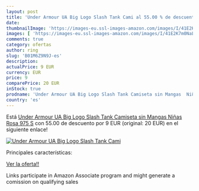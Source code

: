 ```yaml
---
layout: post
title: 'Under Armour UA Big Logo Slash Tank Cami al 55.00 % de descuento'
date: 
thumbnailImage: 'https://images-eu.ssl-images-amazon.com/images/I/41E2K7m0NaL._SL200_.jpg'
images: [ 'https://images-eu.ssl-images-amazon.com/images/I/41E2K7m0NaL._SL200_.jpg' ]
comments: true
category: ofertas
author: ring
slug: 'B01M6Z9N9J-es'
description:
actualPrice: 9 EUR
currency: EUR
price: 9
comparePrice: 20 EUR
inStock: true
prodname: 'Under Armour UA Big Logo Slash Tank Camiseta sin Mangas  Niñas  Rosa  975   S'
country: 'es'
---
```


Está [Under Armour UA Big Logo Slash Tank Camiseta sin Mangas  Niñas  Rosa  975   S](https://www.amazon.es/dp/B01M6Z9N9J/?tag=tolees-21) con 55.00 de descuento por 9 EUR (original: 20 EUR) en el siguiente enlace!

[![Under Armour UA Big Logo Slash Tank Cami](https://images-eu.ssl-images-amazon.com/images/I/41E2K7m0NaL._SL200_.jpg)](https://www.amazon.es/dp/B01M6Z9N9J/?tag=tolees-21)

Principales características:


[Ver la oferta!!](https://www.amazon.es/dp/B01M6Z9N9J/?tag=tolees-21)

Links participate in Amazon Associate program and might generate a comission on qualifying sales


